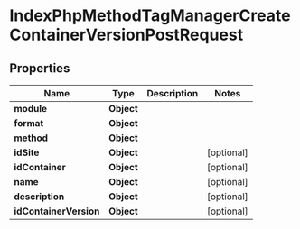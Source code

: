 

# IndexPhpMethodTagManagerCreateContainerVersionPostRequest


## Properties

| Name | Type | Description | Notes |
|------------ | ------------- | ------------- | -------------|
|**module** | **Object** |  |  |
|**format** | **Object** |  |  |
|**method** | **Object** |  |  |
|**idSite** | **Object** |  |  [optional] |
|**idContainer** | **Object** |  |  [optional] |
|**name** | **Object** |  |  [optional] |
|**description** | **Object** |  |  [optional] |
|**idContainerVersion** | **Object** |  |  [optional] |



